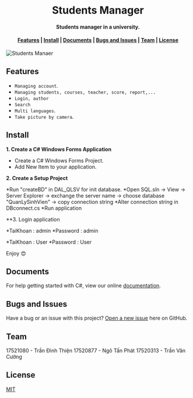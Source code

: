 ﻿<h1 align="center">
  <br>Students Manager<br>
</h1>

<h4 align="center">
  Students manager in a university.
</h4> 

<div align="center">
  <h4>
    <a href="#features">Features</a> |
    <a href="#install">Install</a> |
    <a href="#documents">Documents</a> |
    <a href="#bugs-and-issues">Bugs and Issues</a> |
    <a href="#team">Team</a> |
    <a href="#license">License</a>
  </h4>
</div>

![Students Manaer](![image](https://user-images.githubusercontent.com/43579640/126887012-f87a7c0d-7901-4cc6-a740-8f6431704afb.png)
)


## Features

* `Managing account`.
* `Managing students, courses, teacher, score, report,...`
* `Login, author`
* `Search`
* `Multi languages`.
* `Take picture by camera`.

## Install

**1. Create a C# Windows Forms Application**

* Create a C# Windows Forms Project.
* Add New Item to your application.

**2. Create a Setup Project**

*Run "createBD" in DAL_QLSV for init database.
*Open SQL.sln -> View -> Server Explorer -> exchange the server name -> choose database "QuanLySinhVien" -> copy connection string
*Alter connection string in DBconnect.cs 
*Run application

**3. Login application

*TaiKhoan : admin
*Password : admin

*TaiKhoan : User
*Password : User

Enjoy 😍

## Documents

For help getting started with C#, view our online [documentation](https://docs.microsoft.com/en-us/dotnet/csharp/).

## Bugs and Issues

Have a bug or an issue with this project? [Open a new issue](https://github.com/ThienUIT/QuanLySinhVien/issues) here on GitHub.

## Team

17521080 - Trần Đình Thiện
17520877 - Ngô Tấn Phát
17520313 - Trần Văn Cường

## License

[MIT](https://opensource.org/licenses/MIT)
